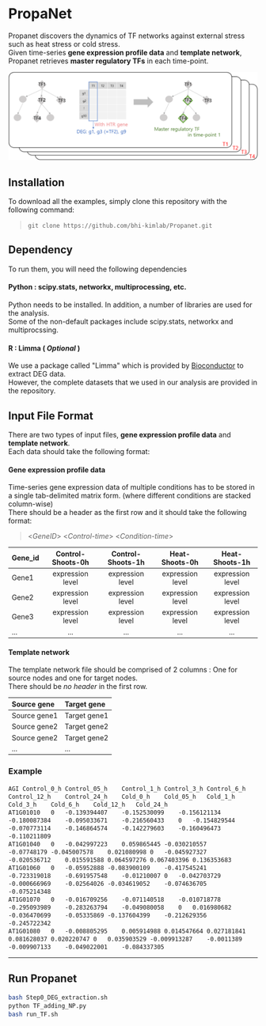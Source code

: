 # PropaNet
Propanet discovers the dynamics of TF networks against external stress such as heat stress or cold stress.  
Given time-series **gene expression profile data** and **template network**, Propanet retrieves **master regulatory TFs** in each time-point.

![fig1_Overview](readme/1_overview.png)

## Installation
To download all the examples, simply clone this repository with the following command:
> `git clone https://github.com/bhi-kimlab/Propanet.git`

## Dependency
To run them, you will need the following dependencies

#### Python : scipy.stats, networkx, multiprocessing, etc.
Python needs to be installed. In addition, a number of libraries are used for the analysis.  
Some of the non-default packages include scipy.stats, networkx and multiprocssing.

#### R : Limma ( _Optional_ )
We use a package called "Limma" which is provided by [Bioconductor](http://bioconductor.org/packages/release/bioc/html/limma.html) to extract DEG data.  
However, the complete datasets that we used in our analysis are provided in the repository.

## Input File Format
There are two types of input files, **gene expression profile data** and **template network**.  
Each data should take the following format:
#### Gene expression profile data
Time-series gene expression data of multiple conditions has to be stored in a single tab-delimited matrix form. (where different conditions are stacked column-wise)  
There should be a header as the first row and it should take the following format:  
> <_GeneID_>  <_Control-time_> <_Condition-time_>

| Gene_id | Control-Shoots-0h | Control-Shoots-1h |  Heat-Shoots-0h  |  Heat-Shoots-1h  |
| ------- | :---------------: | :---------------: | :--------------: | :--------------: |
| Gene1   | expression level  | expression level  | expression level | expression level |
| Gene2   | expression level  | expression level  | expression level | expression level |
| Gene3   | expression level  | expression level  | expression level | expression level |
| ...     | ...               | ...               | ...              | ...              |

#### Template network
The template network file should be comprised of 2 columns : One for source nodes and one for target nodes.  
There should be _no header_ in the first row.

| Source gene  | Target gene  |
| :----------- | :----------- |
| Source gene1 | Target gene1 |
| Source gene2 | Target gene2 |
| Source gene2 | Target gene2 |
| ...          | ...          |

### Example
```
AGI Control_0_h Control_05_h    Control_1_h Control_3_h Control_6_h Control_12_h    Control_24_h    Cold_0_h    Cold_05_h   Cold_1_h    Cold_3_h    Cold_6_h    Cold_12_h   Cold_24_h
AT1G01010   0   -0.139394407    -0.152530099    -0.156121134    -0.180087384    -0.095033671    -0.216560433    0   -0.154829544    -0.070773114    -0.146864574    -0.142279603    -0.160496473    -0.110211809
AT1G01040   0   -0.042997223    0.059865445 -0.030210557    -0.07748179 -0.045007578    0.021080998 0   -0.045927327    -0.020536712    0.015591588 0.064597276 0.067403396 0.136353683
AT1G01060   0   -0.05952888 -0.083900109    -0.417545241    -0.723319018    -0.691957548    -0.01210007 0   -0.042703729    -0.000666969    -0.02564026 -0.034619052    -0.074636705    -0.075214348
AT1G01070   0   -0.016709256    -0.071140518    -0.010718778    -0.295093989    -0.283263794    -0.049080058    0   0.016980682 -0.036470699    -0.05335869 -0.137604399    -0.212629356    -0.245722342
AT1G01080   0   -0.008805295    0.005914988 0.014547664 0.027181841 0.081628037 0.020220747 0   0.035903529 -0.009913287    -0.0011389  -0.009907133    -0.049022001    -0.084337305
```

---
## Run Propanet
```bash
bash Step0_DEG_extraction.sh
python TF_adding_NP.py
bash run_TF.sh
```
